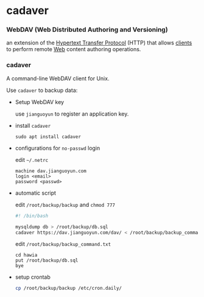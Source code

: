 # cadaver

### WebDAV (Web Distributed Authoring and Versioning)

an extension of the [Hypertext Transfer Protocol](https://en.wikipedia.org/wiki/Hypertext_Transfer_Protocol) (HTTP) that allows [clients](https://en.wikipedia.org/wiki/Web_client) to perform remote [Web](https://en.wikipedia.org/wiki/World_Wide_Web) content authoring operations.



### cadaver

A command-line WebDAV client for Unix.

Use `cadaver` to backup data:

* Setup WebDAV key

  use `jianguoyun` to register an application key.

* install `cadaver`

  ```
  sudo apt install cadaver
  ```

* configurations for `no-passwd` login

  edit `~/.netrc`

  ```
  machine dav.jianguoyun.com
  login <email>
  password <passwd>
  ```

* automatic script 

  edit `/root/backup/backup` and `chmod 777`

  ```bash
  #! /bin/bash
  
  mysqldump db > /root/backup/db.sql
  cadaver https://dav.jianguoyun.com/dav/ < /root/backup/backup_command.txt
  ```

  edit `/root/backup/backup_command.txt`

  ```
  cd hawia
  put /root/backup/db.sql
  bye
  ```

* setup crontab

  ```bash
  cp /root/backup/backup /etc/cron.daily/
  ```

  